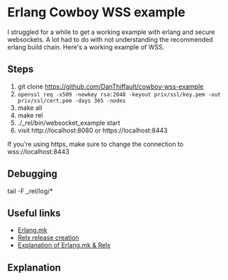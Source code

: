 # Erlang Cowboy WSS example

I struggled for a while to get a working example with erlang and secure websockets. A lot had to do with not understanding the recommended erlang build chain. Here's a working example of WSS.

## Steps

 1. git clone https://github.com/DanThiffault/cowboy-wss-example
 1. ```openssl req -x509 -newkey rsa:2048 -keyout priv/ssl/key.pem -out priv/ssl/cert.pem -days 365 -nodes```
 1. make all
 1. make rel
 1. ./_rel/bin/websocket_example start
 1. visit http://localhost:8080 or https://localhost:8443

If you're using https, make sure to change the connection to wss://localhost:8443

## Debugging 

tail -F _rel/log/*


## Useful links

 * [Erlang.mk](https://github.com/extend/erlang.mk)
 * [Relx release creation](https://github.com/erlware/relx)
 * [Explanation of Erlang.mk & Relx](http://ninenines.eu/articles/erlang.mk-and-relx/)

## Explanation

